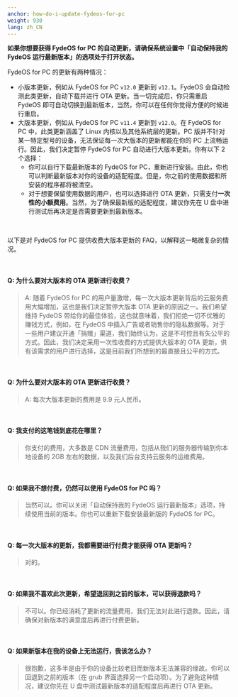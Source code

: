 ```yaml
---
anchor: how-do-i-update-fydeos-for-pc
weight: 930
lang: zh_CN
---
```


**如果你想要获得 FydeOS for PC 的自动更新，请确保系统设置中「自动保持我的 FydeOS 运行最新版本」的选项处于打开状态。**

FydeOS for PC 的更新有两种情况：

 - 小版本更新，例如从 FydeOS for PC `v12.0` 更新到 `v12.1`。FydeOS 会自动检测此类更新，自动下载并进行 OTA 更新。当一切完成后，你只需重启 FydeOS 即可自动切换到最新版本，当然，你可以在任何你觉得方便的时候进行重启。
 - 大版本更新，例如从 FydeOS for PC `v11.4` 更新到 `v12.0`。在 FydeOS for PC 中，此类更新涵盖了 Linux 内核以及其他系统层的更新。PC 版并不针对某一特定型号的设备，无法保证每一次大版本的更新都能在你的 PC 上流畅运行。因此，我们决定暂停 FydeOS for PC 自动进行大版本更新。你有以下 2 个选择：
    - 你可以自行下载最新版本的 FydeOS for PC，重新进行安装。由此，你也可以判断最新版本对你的设备的适配程度。但是，你之前的使用数据和所安装的程序都将被清空。
    - 对于想要保留使用数据的用户，也可以选择进行 OTA 更新，只需支付**一次性的小额费用**。当然，为了确保最新版的适配程度，建议你先在 U 盘中进行测试后再决定是否需要更新到最新版本。

<br>

以下是对 FydeOS for PC 提供收费大版本更新的 FAQ，以解释这一略微复杂的情况。

<br>

#### Q: 为什么要对大版本的 OTA 更新进行收费？
> A: 随着 FydeOS for PC 的用户量激增，每一次大版本更新背后的云服务费用大幅增加，这也是我们决定暂停大版本 OTA 更新的原因之一。我们希望维持 FydeOS 带给你的最佳体验，这也就意味着，我们拒绝一切不优雅的赚钱方式，例如，在 FydeOS 中插入广告或者销售你的隐私数据等。对于一些用户建议开通「捐赠」渠道，我们始终认为，这是不可控且有失公平的方式。因此，我们决定采用一次性收费的方式提供大版本的 OTA 更新，供有该需求的用户进行选择，这是目前我们所想到的最直接且公平的方式。

<br>

#### Q: 为什么要对大版本的 OTA 更新进行收费？
> A: 每次大版本更新的费用是 9.9 元人民币。

<br>

#### Q: 我支付的这笔钱到底花在哪里？
> 你支付的费用，大多数是 CDN 流量费用，包括从我们的服务器传输到你本地设备的 2GB 左右的数据，以及我们后台支持云服务的运维费用。

<br>

#### Q: 如果我不想付费，仍然可以使用 FydeOS for PC 吗？
> 当然可以。你可以关闭「自动保持我的 FydeOS 运行最新版本」选项，持续使用当前的版本。你也可以重新下载安装最新版的 FydeOS for PC。

<br>

#### Q: 每一次大版本的更新，我都需要进行付费才能获得 OTA 更新吗？
> 对的。

<br>

#### Q: 如果我不喜欢此次更新，希望退回到之前的版本，可以获得退款吗？
> 不可以。你已经消耗了更新的流量费用，我们无法对此进行退款。因此，请确保对新版本的满意度后再进行付费更新。

<br>

#### Q: 如果新版本在我的设备上无法运行，我该怎么办？
> 很抱歉，这多半是由于你的设备比较老旧而新版本无法兼容的缘故。你可以回退到之前的版本（在 grub 界面选择另一个启动项）。为了避免这种情况，建议你先在 U 盘中测试最新版本的适配程度后再进行 OTA 更新。
